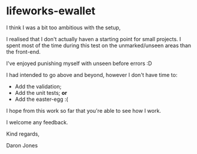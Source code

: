 # lifeworks-ewallet
I think I was a bit too ambitious with the setup,

I realised that I don't actually haven a starting point for small projects. I spent most of the time
during this test on the unmarked/unseen areas than the front-end.

I've enjoyed punishing myself with unseen before errors :D

I had intended to go above and beyond, however I don't have time to:

- Add the validation; 
- Add the unit tests; **or**
- Add the easter-egg :(

I hope from this work so far that you're able to see how I work.

I welcome any feedback.

Kind regards,

Daron Jones

